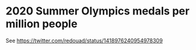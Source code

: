 # 2020 Summer Olympics medals per million people

See https://twitter.com/redouad/status/1418976240954978309
